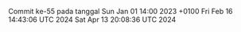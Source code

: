 Commit ke-55 pada tanggal Sun Jan 01 14:00 2023 +0100
Fri Feb 16 14:43:06 UTC 2024
Sat Apr 13 20:08:36 UTC 2024

